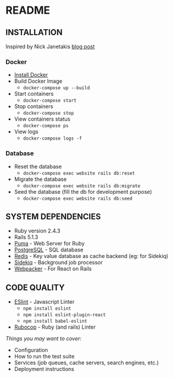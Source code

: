 # README

## INSTALLATION
Inspired by Nick Janetakis [blog post](https://nickjanetakis.com/blog/dockerize-a-rails-5-postgres-redis-sidekiq-action-cable-app-with-docker-compose)
### Docker
* [Install Docker](https://docs.docker.com/engine/installation/)
* Build Docker Image
  * `docker-compose up --build`
* Start containers
  * `docker-compose start`
* Stop containers
  * `docker-compose stop`
* View containers status
  * `docker-compose ps`
* View logs
  * `docker-compose logs -f`
### Database
* Reset the database
  * `docker-compose exec website rails db:reset`
* Migrate the database
  * `docker-compose exec website rails db:migrate`
* Seed the database (fill the db for development purpose)
  * `docker-compose exec website rails db:seed`
## SYSTEM DEPENDENCIES
* Ruby version 2.4.3
* Rails 5.1.3
* [Puma](http://puma.io/) - Web Server for Ruby
* [PostgreSQL](https://www.postgresql.org/) - SQL database
* [Redis](https://redis.io/) - Key value database as cache backend (eg: for Sidekiq)
* [Sidekiq](https://sidekiq.org/) - Background job processor
* [Webpacker](https://github.com/rails/webpacker) - For React on Rails
## CODE QUALITY
* [ESlint](https://eslint.org/) - Javascript Linter
  * `npm install eslint`
  * `npm install eslint-plugin-react`
  * `npm install babel-eslint`
* [Rubocop](https://github.com/bbatsov/rubocop) - Ruby (and rails) Linter

_Things you may want to cover:_
* Configuration
* How to run the test suite
* Services (job queues, cache servers, search engines, etc.)
* Deployment instructions
